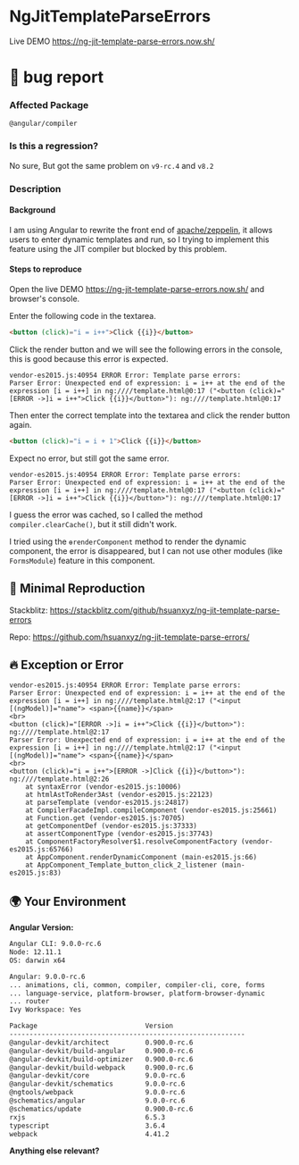 # NgJitTemplateParseErrors

Live DEMO https://ng-jit-template-parse-errors.now.sh/

# 🐞 bug report

### Affected Package

`@angular/compiler`

### Is this a regression?

No sure, But got the same problem on `v9-rc.4` and `v8.2`

### Description

#### Background

I am using Angular to rewrite the front end of [apache/zeppelin](https://github.com/apache/zeppelin/tree/web_angular), it allows users to enter dynamic templates and run, so I trying to implement this feature using the JIT compiler but blocked by this problem.

#### Steps to reproduce

Open the live DEMO  https://ng-jit-template-parse-errors.now.sh/ and browser's console.

Enter the following code in the textarea.

```html
<button (click)="i = i++">Click {{i}}</button>
```

Click the render button and we will see the following errors in the console, this is good because this error is expected.

```
vendor-es2015.js:40954 ERROR Error: Template parse errors:
Parser Error: Unexpected end of expression: i = i++ at the end of the expression [i = i++] in ng:////template.html@0:17 ("<button (click)="[ERROR ->]i = i++">Click {{i}}</button>"): ng:////template.html@0:17
```

Then enter the correct template into the textarea and click the render button again.

```html
<button (click)="i = i + 1">Click {{i}}</button>
```

Expect no error, but still got the same error.

```
vendor-es2015.js:40954 ERROR Error: Template parse errors:
Parser Error: Unexpected end of expression: i = i++ at the end of the expression [i = i++] in ng:////template.html@0:17 ("<button (click)="[ERROR ->]i = i++">Click {{i}}</button>"): ng:////template.html@0:17
```

I guess the error was cached, so I called the method `compiler.clearCache()`, but it still didn't work.

I tried using the `ɵrenderComponent` method to render the dynamic component, the error is disappeared, but I can not use other modules (like `FormsModule`) feature in this component.

## 🔬 Minimal Reproduction

Stackblitz: https://stackblitz.com/github/hsuanxyz/ng-jit-template-parse-errors

Repo: https://github.com/hsuanxyz/ng-jit-template-parse-errors/


## 🔥 Exception or Error

```
vendor-es2015.js:40954 ERROR Error: Template parse errors:
Parser Error: Unexpected end of expression: i = i++ at the end of the expression [i = i++] in ng:////template.html@2:17 ("<input [(ngModel)]="name"> <span>{{name}}</span>
<br>
<button (click)="[ERROR ->]i = i++">Click {{i}}</button>"): ng:////template.html@2:17
Parser Error: Unexpected end of expression: i = i++ at the end of the expression [i = i++] in ng:////template.html@2:17 ("<input [(ngModel)]="name"> <span>{{name}}</span>
<br>
<button (click)="i = i++">[ERROR ->]Click {{i}}</button>"): ng:////template.html@2:26
    at syntaxError (vendor-es2015.js:10006)
    at htmlAstToRender3Ast (vendor-es2015.js:22123)
    at parseTemplate (vendor-es2015.js:24817)
    at CompilerFacadeImpl.compileComponent (vendor-es2015.js:25661)
    at Function.get (vendor-es2015.js:70705)
    at getComponentDef (vendor-es2015.js:37333)
    at assertComponentType (vendor-es2015.js:37743)
    at ComponentFactoryResolver$1.resolveComponentFactory (vendor-es2015.js:65766)
    at AppComponent.renderDynamicComponent (main-es2015.js:66)
    at AppComponent_Template_button_click_2_listener (main-es2015.js:83)
```


## 🌍  Your Environment

**Angular Version:**

```bash
Angular CLI: 9.0.0-rc.6
Node: 12.11.1
OS: darwin x64

Angular: 9.0.0-rc.6
... animations, cli, common, compiler, compiler-cli, core, forms
... language-service, platform-browser, platform-browser-dynamic
... router
Ivy Workspace: Yes

Package                           Version
-----------------------------------------------------------
@angular-devkit/architect         0.900.0-rc.6
@angular-devkit/build-angular     0.900.0-rc.6
@angular-devkit/build-optimizer   0.900.0-rc.6
@angular-devkit/build-webpack     0.900.0-rc.6
@angular-devkit/core              9.0.0-rc.6
@angular-devkit/schematics        9.0.0-rc.6
@ngtools/webpack                  9.0.0-rc.6
@schematics/angular               9.0.0-rc.6
@schematics/update                0.900.0-rc.6
rxjs                              6.5.3
typescript                        3.6.4
webpack                           4.41.2
```

**Anything else relevant?**
<!-- ✍️Is this a browser specific issue? If so, please specify the browser and version. -->

<!-- ✍️Do any of these matter: operating system, IDE, package manager, HTTP server, ...? If so, please mention it below. -->
